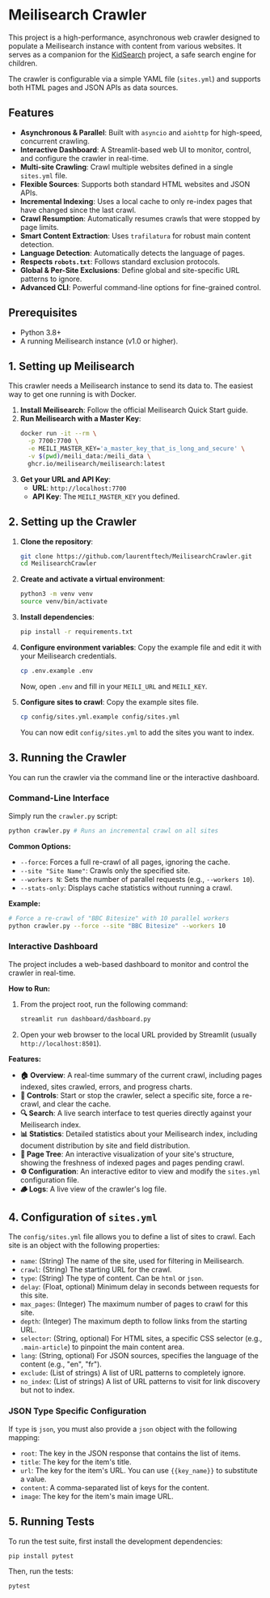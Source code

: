 # Meilisearch Crawler

This project is a high-performance, asynchronous web crawler designed to populate a Meilisearch instance with content from various websites. It serves as a companion for the [KidSearch](https://github.com/laurentftech/kidsearch) project, a safe search engine for children.

The crawler is configurable via a simple YAML file (`sites.yml`) and supports both HTML pages and JSON APIs as data sources.

## Features

- **Asynchronous & Parallel**: Built with `asyncio` and `aiohttp` for high-speed, concurrent crawling.
- **Interactive Dashboard**: A Streamlit-based web UI to monitor, control, and configure the crawler in real-time.
- **Multi-site Crawling**: Crawl multiple websites defined in a single `sites.yml` file.
- **Flexible Sources**: Supports both standard HTML websites and JSON APIs.
- **Incremental Indexing**: Uses a local cache to only re-index pages that have changed since the last crawl.
- **Crawl Resumption**: Automatically resumes crawls that were stopped by page limits.
- **Smart Content Extraction**: Uses `trafilatura` for robust main content detection.
- **Language Detection**: Automatically detects the language of pages.
- **Respects `robots.txt`**: Follows standard exclusion protocols.
- **Global & Per-Site Exclusions**: Define global and site-specific URL patterns to ignore.
- **Advanced CLI**: Powerful command-line options for fine-grained control.

## Prerequisites

- Python 3.8+
- A running Meilisearch instance (v1.0 or higher).

## 1. Setting up Meilisearch

This crawler needs a Meilisearch instance to send its data to. The easiest way to get one running is with Docker.

1.  **Install Meilisearch**: Follow the official Meilisearch Quick Start guide.
2.  **Run Meilisearch with a Master Key**:
    ```bash
    docker run -it --rm \
      -p 7700:7700 \
      -e MEILI_MASTER_KEY='a_master_key_that_is_long_and_secure' \
      -v $(pwd)/meili_data:/meili_data \
      ghcr.io/meilisearch/meilisearch:latest
    ```
3.  **Get your URL and API Key**:
    -   **URL**: `http://localhost:7700`
    -   **API Key**: The `MEILI_MASTER_KEY` you defined.

## 2. Setting up the Crawler

1.  **Clone the repository**:
    ```bash
    git clone https://github.com/laurentftech/MeilisearchCrawler.git
    cd MeilisearchCrawler
    ```

2.  **Create and activate a virtual environment**:
    ```bash
    python3 -m venv venv
    source venv/bin/activate
    ```

3.  **Install dependencies**:
    ```bash
    pip install -r requirements.txt
    ```

4.  **Configure environment variables**:
    Copy the example file and edit it with your Meilisearch credentials.
    ```bash
    cp .env.example .env
    ```
    Now, open `.env` and fill in your `MEILI_URL` and `MEILI_KEY`.

5.  **Configure sites to crawl**:
    Copy the example sites file.
    ```bash
    cp config/sites.yml.example config/sites.yml
    ```
    You can now edit `config/sites.yml` to add the sites you want to index.

## 3. Running the Crawler

You can run the crawler via the command line or the interactive dashboard.

### Command-Line Interface

Simply run the `crawler.py` script:

```sh
python crawler.py # Runs an incremental crawl on all sites
```

**Common Options:**

-   `--force`: Forces a full re-crawl of all pages, ignoring the cache.
-   `--site "Site Name"`: Crawls only the specified site.
-   `--workers N`: Sets the number of parallel requests (e.g., `--workers 10`).
-   `--stats-only`: Displays cache statistics without running a crawl.

**Example:**
```sh
# Force a re-crawl of "BBC Bitesize" with 10 parallel workers
python crawler.py --force --site "BBC Bitesize" --workers 10
```

### Interactive Dashboard

The project includes a web-based dashboard to monitor and control the crawler in real-time.

**How to Run:**

1.  From the project root, run the following command:
    ```bash
    streamlit run dashboard/dashboard.py
    ```
2.  Open your web browser to the local URL provided by Streamlit (usually `http://localhost:8501`).

**Features:**

-   **🏠 Overview**: A real-time summary of the current crawl, including pages indexed, sites crawled, errors, and progress charts.
-   **🔧 Controls**: Start or stop the crawler, select a specific site, force a re-crawl, and clear the cache.
-   **🔍 Search**: A live search interface to test queries directly against your Meilisearch index.
-   **📊 Statistics**: Detailed statistics about your Meilisearch index, including document distribution by site and field distribution.
-   **🌳 Page Tree**: An interactive visualization of your site's structure, showing the freshness of indexed pages and pages pending crawl.
-   **⚙️ Configuration**: An interactive editor to view and modify the `sites.yml` configuration file.
-   **🪵 Logs**: A live view of the crawler's log file.

## 4. Configuration of `sites.yml`

The `config/sites.yml` file allows you to define a list of sites to crawl. Each site is an object with the following properties:

- `name`: (String) The name of the site, used for filtering in Meilisearch.
- `crawl`: (String) The starting URL for the crawl.
- `type`: (String) The type of content. Can be `html` or `json`.
- `delay`: (Float, optional) Minimum delay in seconds between requests for this site.
- `max_pages`: (Integer) The maximum number of pages to crawl for this site.
- `depth`: (Integer) The maximum depth to follow links from the starting URL.
- `selector`: (String, optional) For HTML sites, a specific CSS selector (e.g., `.main-article`) to pinpoint the main content area.
- `lang`: (String, optional) For JSON sources, specifies the language of the content (e.g., "en", "fr").
- `exclude`: (List of strings) A list of URL patterns to completely ignore.
- `no_index`: (List of strings) A list of URL patterns to visit for link discovery but not to index.

### JSON Type Specific Configuration

If `type` is `json`, you must also provide a `json` object with the following mapping:

- `root`: The key in the JSON response that contains the list of items.
- `title`: The key for the item's title.
- `url`: The key for the item's URL. You can use `{{key_name}}` to substitute a value.
- `content`: A comma-separated list of keys for the content.
- `image`: The key for the item's main image URL.

## 5. Running Tests

To run the test suite, first install the development dependencies:

```bash
pip install pytest
```

Then, run the tests:
```bash
pytest
```

